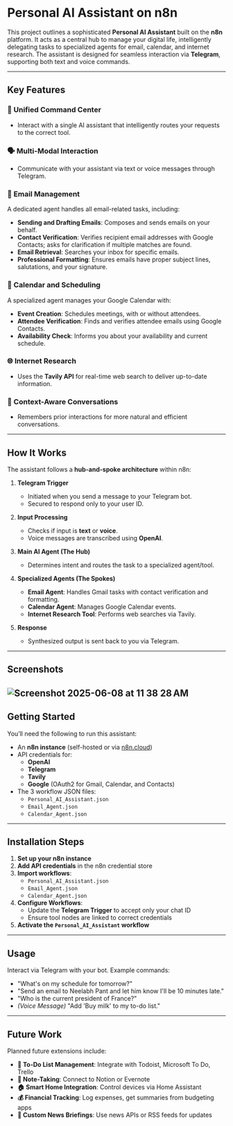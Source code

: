 # Personal AI Assistant on n8n

This project outlines a sophisticated **Personal AI Assistant** built on the **n8n** platform. It acts as a central hub to manage your digital life, intelligently delegating tasks to specialized agents for email, calendar, and internet research. The assistant is designed for seamless interaction via **Telegram**, supporting both text and voice commands.

---

## Key Features

### 🔧 Unified Command Center
- Interact with a single AI assistant that intelligently routes your requests to the correct tool.

### 🗣️ Multi-Modal Interaction
- Communicate with your assistant via text or voice messages through Telegram.

### 📧 Email Management
A dedicated agent handles all email-related tasks, including:
- **Sending and Drafting Emails**: Composes and sends emails on your behalf.
- **Contact Verification**: Verifies recipient email addresses with Google Contacts; asks for clarification if multiple matches are found.
- **Email Retrieval**: Searches your inbox for specific emails.
- **Professional Formatting**: Ensures emails have proper subject lines, salutations, and your signature.

### 📆 Calendar and Scheduling
A specialized agent manages your Google Calendar with:
- **Event Creation**: Schedules meetings, with or without attendees.
- **Attendee Verification**: Finds and verifies attendee emails using Google Contacts.
- **Availability Check**: Informs you about your availability and current schedule.

### 🌐 Internet Research
- Uses the **Tavily API** for real-time web search to deliver up-to-date information.

### 🧠 Context-Aware Conversations
- Remembers prior interactions for more natural and efficient conversations.

---

## How It Works

The assistant follows a **hub-and-spoke architecture** within n8n:

1. **Telegram Trigger**
   - Initiated when you send a message to your Telegram bot.
   - Secured to respond only to your user ID.

2. **Input Processing**
   - Checks if input is **text** or **voice**.
   - Voice messages are transcribed using **OpenAI**.

3. **Main AI Agent (The Hub)**
   - Determines intent and routes the task to a specialized agent/tool.

4. **Specialized Agents (The Spokes)**
   - **Email Agent**: Handles Gmail tasks with contact verification and formatting.
   - **Calendar Agent**: Manages Google Calendar events.
   - **Internet Research Tool**: Performs web searches via Tavily.

5. **Response**
   - Synthesized output is sent back to you via Telegram.

---

## Screenshots
![Screenshot 2025-06-08 at 11 38 28 AM](https://github.com/user-attachments/assets/00c2dc0b-ca6a-4827-ab4e-df15a35504da)
---

## Getting Started

You’ll need the following to run this assistant:

- An **n8n instance** (self-hosted or via [n8n.cloud](https://n8n.cloud))
- API credentials for:
  - **OpenAI**
  - **Telegram**
  - **Tavily**
  - **Google** (OAuth2 for Gmail, Calendar, and Contacts)
- The 3 workflow JSON files:
  - `Personal_AI_Assistant.json`
  - `Email_Agent.json`
  - `Calendar_Agent.json`

---

## Installation Steps

1. **Set up your n8n instance**
2. **Add API credentials** in the n8n credential store
3. **Import workflows**:
   - `Personal_AI_Assistant.json`
   - `Email_Agent.json`
   - `Calendar_Agent.json`
4. **Configure Workflows**:
   - Update the **Telegram Trigger** to accept only your chat ID
   - Ensure tool nodes are linked to correct credentials
5. **Activate the `Personal_AI_Assistant` workflow**

---

## Usage

Interact via Telegram with your bot. Example commands:

- "What's on my schedule for tomorrow?"
- "Send an email to Neelabh Pant and let him know I'll be 10 minutes late."
- "Who is the current president of France?"
- _(Voice Message)_ "Add 'Buy milk' to my to-do list."

---

## Future Work

Planned future extensions include:

- **📝 To-Do List Management**: Integrate with Todoist, Microsoft To Do, Trello
- **🧾 Note-Taking**: Connect to Notion or Evernote
- **🏠 Smart Home Integration**: Control devices via Home Assistant
- **💰 Financial Tracking**: Log expenses, get summaries from budgeting apps
- **📰 Custom News Briefings**: Use news APIs or RSS feeds for updates
